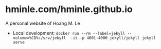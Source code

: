 # hminle.com/hminle.github.io
A personal website of Hoang M. Le

- Local development: `docker run --rm --label=jekyll --volume=%CD%:/srv/jekyll  -it -p 4001:4000 jekyll/jekyll jekyll serve`